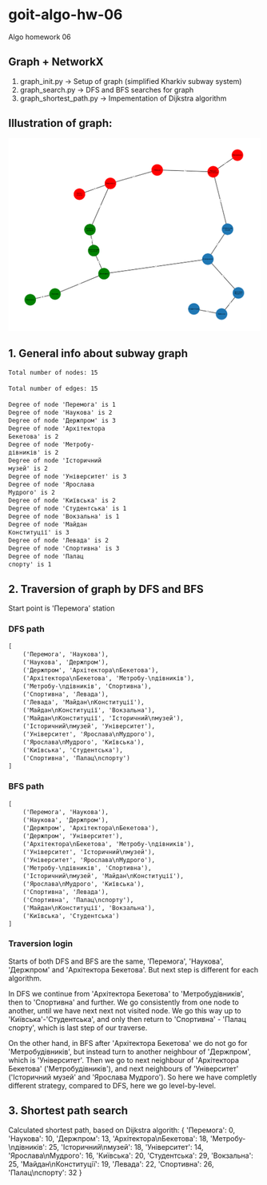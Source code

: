 # goit-algo-hw-06
Algo homework 06

## Graph + NetworkX
1. graph_init.py -> Setup of graph (simplified Kharkiv subway system)
2. graph_search.py -> DFS and BFS searches for graph
3. graph_shortest_path.py -> Impementation of Dijkstra algorithm

## Illustration of graph:
![screenshot](graph_image.png)

## 1. General info about subway graph
    Total number of nodes: 15

    Total number of edges: 15

    Degree of node 'Перемога' is 1
    Degree of node 'Наукова' is 2
    Degree of node 'Держпром' is 3
    Degree of node 'Архітектора
    Бекетова' is 2
    Degree of node 'Метробу-
    дівників' is 2
    Degree of node 'Історичний
    музей' is 2
    Degree of node 'Університет' is 3
    Degree of node 'Ярослава
    Мудрого' is 2
    Degree of node 'Київська' is 2
    Degree of node 'Студентська' is 1
    Degree of node 'Вокзальна' is 1
    Degree of node 'Майдан
    Конституції' is 3
    Degree of node 'Левада' is 2
    Degree of node 'Спортивна' is 3
    Degree of node 'Палац
    спорту' is 1

## 2. Traversion of graph by DFS and BFS
Start point is 'Перемога' station

### DFS path
    [
        ('Перемога', 'Наукова'), 
        ('Наукова', 'Держпром'), 
        ('Держпром', 'Архітектора\nБекетова'), 
        ('Архітектора\nБекетова', 'Метробу-\nдівників'), 
        ('Метробу-\nдівників', 'Спортивна'), 
        ('Спортивна', 'Левада'), 
        ('Левада', 'Майдан\nКонституції'), 
        ('Майдан\nКонституції', 'Вокзальна'), 
        ('Майдан\nКонституції', 'Історичний\nмузей'), 
        ('Історичний\nмузей', 'Університет'), 
        ('Університет', 'Ярослава\nМудрого'), 
        ('Ярослава\nМудрого', 'Київська'), 
        ('Київська', 'Студентська'), 
        ('Спортивна', 'Палац\nспорту')
    ]

### BFS path
    [
        ('Перемога', 'Наукова'), 
        ('Наукова', 'Держпром'), 
        ('Держпром', 'Архітектора\nБекетова'), 
        ('Держпром', 'Університет'), 
        ('Архітектора\nБекетова', 'Метробу-\nдівників'), 
        ('Університет', 'Історичний\nмузей'), 
        ('Університет', 'Ярослава\nМудрого'), 
        ('Метробу-\nдівників', 'Спортивна'), 
        ('Історичний\nмузей', 'Майдан\nКонституції'), 
        ('Ярослава\nМудрого', 'Київська'), 
        ('Спортивна', 'Левада'), 
        ('Спортивна', 'Палац\nспорту'), 
        ('Майдан\nКонституції', 'Вокзальна'), 
        ('Київська', 'Студентська')
    ]

### Traversion login
Starts of both DFS and BFS are the same, 'Перемога', 'Наукова', 'Держпром' and 'Архітектора Бекетова'.
But next step is different for each algorithm. 

In DFS we continue from 'Архітектора Бекетова' to 'Метробудівників', then to 'Спортивна' and further. We go consistently from one node to another, until we have next next not visited node. We go this way up to 'Київська'-'Студентська', and only then return to 'Спортивна' - 'Палац спорту', which is last step of our traverse.

On the other hand, in BFS after 'Архітектора Бекетова' we do not go for 'Метробудівників', but instead turn to another neighbour of 'Держпром', which is 'Університет'. Then we go to next neighbour of 'Архітектора Бекетова' ('Метробудівників'), and next neighbours of 'Університет' ('Історичний музей' and 'Ярослава Мудрого'). 
So here we have completly different strategy, compared to DFS, here we go level-by-level.


## 3. Shortest path search
Calculated shortest path, based on Dijkstra algorith:
    {
        'Перемога': 0, 
        'Наукова': 10, 
        'Держпром': 13, 
        'Архітектора\nБекетова': 18, 
        'Метробу-\nдівників': 25, 
        'Історичний\nмузей': 18, 
        'Університет': 14, 
        'Ярослава\nМудрого': 16, 
        'Київська': 20, 
        'Студентська': 29, 
        'Вокзальна': 25, 
        'Майдан\nКонституції': 19, 
        'Левада': 22, 
        'Спортивна': 26, 
        'Палац\nспорту': 32
    }